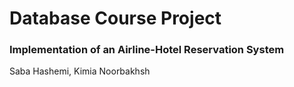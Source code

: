 # Database Course Project
### Implementation of an Airline-Hotel Reservation System
Saba Hashemi, Kimia Noorbakhsh
